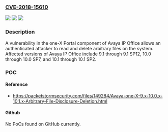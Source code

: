### [CVE-2018-15610](https://cve.mitre.org/cgi-bin/cvename.cgi?name=CVE-2018-15610)
![](https://img.shields.io/static/v1?label=Product&message=IP%20Office&color=blue)
![](https://img.shields.io/static/v1?label=Version&message=n%2Fa&color=blue)
![](https://img.shields.io/static/v1?label=Vulnerability&message=CWE-284%3A%20Improper%20Access%20Control&color=brighgreen)

### Description

A vulnerability in the one-X Portal component of Avaya IP Office allows an authenticated attacker to read and delete arbitrary files on the system. Affected versions of Avaya IP Office include 9.1 through 9.1 SP12, 10.0 through 10.0 SP7, and 10.1 through 10.1 SP2.

### POC

#### Reference
- https://packetstormsecurity.com/files/149284/Avaya-one-X-9.x-10.0.x-10.1.x-Arbitrary-File-Disclosure-Deletion.html

#### Github
No PoCs found on GitHub currently.

